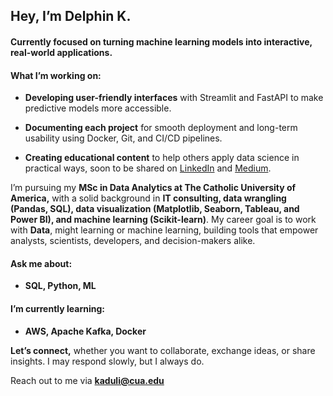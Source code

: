 <h2 align="left">Hey, I’m Delphin K. </strong></h2>
<h4 align="left"> Currently focused on turning machine learning models into interactive, real-world applications.</h4>

<h4> What I’m working on: </h4>

  - **Developing user-friendly interfaces** with Streamlit and FastAPI to make predictive models more accessible.
  
  - **Documenting each project** for smooth deployment and long-term usability using Docker, Git, and CI/CD pipelines.
    
  - **Creating educational content** to help others apply data science in practical ways, soon to be shared on [LinkedIn](https://www.linkedin.com/in/delphin-kaduli/) and [Medium](https://medium.com/@delphin.kaduli).

I’m pursuing my **MSc in Data Analytics at The Catholic University of America,** with a solid background in **IT consulting, data wrangling (Pandas, SQL), data visualization (Matplotlib, Seaborn, Tableau, and Power BI), and machine learning (Scikit-learn)**. My career goal is to work with  **Data**, might learning or machine learning, building tools that empower analysts, scientists, developers, and decision-makers alike.


<h4> Ask me about: </h4>

   -  <b> SQL, Python, ML</b>

<h4>  I’m currently learning: </h4>

-  <b> AWS, Apache Kafka, Docker </b>

**Let’s connect,** whether you want to collaborate, exchange ideas, or share insights. I may respond slowly, but I always do.

Reach out to me via **[kaduli@cua.edu](mailto:delphin.kaduli@gmail.com)**

<!-- ### My Stats ->
<!-- ![DelphinKdl's GitHub stats](https://github-readme-stats.vercel.app/api?username=DelphinKdl&theme=transparent&show_icons=true) ->
